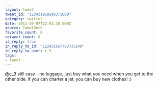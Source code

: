 ```yaml
---
layout: tweet
tweet_id: "122431919299371008"
category: twitter
date: 2011-10-07T22:03:38.000Z
source: TweetDeck
favorite_count: 0
retweet_count: 0
is_reply: true
in_reply_to_id: "122431667783733249"
in_reply_to_user: c_9
tags:
- tweet
---
```


[@c_9](https://twitter.com/@c_9) still easy - no luggage, just buy what you need when you get to the other side. if you can charter a jet, you can buy new clothes! :)
